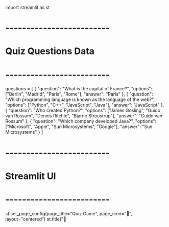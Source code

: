 import streamlit as st

# -------------------------
# Quiz Questions Data
# -------------------------
questions = [
    {
        "question": "What is the capital of France?",
        "options": ["Berlin", "Madrid", "Paris", "Rome"],
        "answer": "Paris"
    },
    {
        "question": "Which programming language is known as the language of the web?",
        "options": ["Python", "C++", "JavaScript", "Java"],
        "answer": "JavaScript"
    },
    {
        "question": "Who created Python?",
        "options": ["James Gosling", "Guido van Rossum", "Dennis Ritchie", "Bjarne Stroustrup"],
        "answer": "Guido van Rossum"
    },
    {
        "question": "Which company developed Java?",
        "options": ["Microsoft", "Apple", "Sun Microsystems", "Google"],
        "answer": "Sun Microsystems"
    }
]

# -------------------------
# Streamlit UI
# -------------------------
st.set_page_config(page_title="Quiz Game", page_icon="🎯", layout="centered")
st.title("🎯

